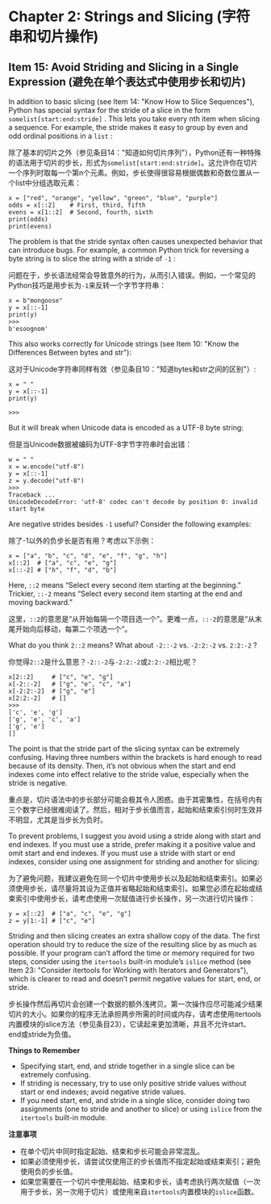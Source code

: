 # Chapter 2: Strings and Slicing (字符串和切片操作)

## Item 15: Avoid Striding and Slicing in a Single Expression (避免在单个表达式中使用步长和切片)

In addition to basic slicing (see Item 14: "Know How to Slice Sequences"), Python has special syntax for the stride of a slice in the form `somelist[start:end:stride]` . This lets you take every nth item when slicing a sequence. For example, the stride makes it easy to group by even and odd ordinal positions in a `list` :

除了基本的切片之外（参见条目14："知道如何切片序列"），Python还有一种特殊的语法用于切片的步长，形式为`somelist[start:end:stride]`。这允许你在切片一个序列时取每一个第n个元素。例如，步长使得很容易根据偶数和奇数位置从一个list中分组选取元素：

```
x = ["red", "orange", "yellow", "green", "blue", "purple"]
odds = x[::2]    # First, third, fifth
evens = x[1::2]  # Second, fourth, sixth
print(odds)
print(evens)
```

The problem is that the stride syntax often causes unexpected behavior that can introduce bugs. For example, a common Python trick for reversing a byte string is to slice the string with a stride of `-1` :

问题在于，步长语法经常会导致意外的行为，从而引入错误。例如，一个常见的Python技巧是用步长为`-1`来反转一个字节字符串：

```
x = b"mongoose"
y = x[::-1]
print(y)
>>>
b'esoognom'
```

This also works correctly for Unicode strings (see Item 10: "Know the Differences Between bytes and str"):

这对于Unicode字符串同样有效（参见条目10："知道bytes和str之间的区别"）:

```
x = " "
y = x[::-1]
print(y)

>>>

```

But it will break when Unicode data is encoded as a UTF-8 byte string:

但是当Unicode数据被编码为UTF-8字节字符串时会出错：

```
w = " "
x = w.encode("utf-8")
y = x[::-1]
z = y.decode("utf-8")
>>>
Traceback ...
UnicodeDecodeError: 'utf-8' codec can't decode by position 0: invalid start byte
```

Are negative strides besides `-1` useful? Consider the following examples:

除了-1以外的负步长是否有用？考虑以下示例：

```
x = ["a", "b", "c", "d", "e", "f", "g", "h"]
x[::2]  # ["a", "c", "e", "g"]
x[::-2] # ["h", "f", "d", "b"]
```

Here, `::2` means “Select every second item starting at the beginning.” Trickier, `::-2` means “Select every second item starting at the end and moving backward.”

这里，`::2`的意思是“从开始每隔一个项目选一个”。更难一点，`::-2`的意思是“从末尾开始向后移动，每第二个项选一个”。

What do you think `2::2` means? What about `-2::-2` vs. `-2:2:-2` vs. `2:2:-2` ?

你觉得`2::2`是什么意思？`-2::-2`与`-2:2:-2`或`2:2:-2`相比呢？

```
x[2::2]     # ["c", "e", "g"]
x[-2::-2]   # ["g", "e", "c", "a"]
x[-2:2:-2]  # ["g", "e"]
x[2:2:-2]   # []
>>>
['c', 'e', 'g']
['g', 'e', 'c', 'a']
['g', 'e']
[]
```

The point is that the stride part of the slicing syntax can be extremely confusing. Having three numbers within the brackets is hard enough to read because of its density. Then, it’s not obvious when the start and end indexes come into effect relative to the stride value, especially when the stride is negative.

重点是，切片语法中的步长部分可能会极其令人困惑。由于其密集性，在括号内有三个数字已经很难阅读了。然后，相对于步长值而言，起始和结束索引何时生效并不明显，尤其是当步长为负时。

To prevent problems, I suggest you avoid using a stride along with start and end indexes. If you must use a stride, prefer making it a positive value and omit start and end indexes. If you must use a stride with start or end indexes, consider using one assignment for striding and another for slicing:

为了避免问题，我建议避免在同一个切片中使用步长以及起始和结束索引。如果必须使用步长，请尽量将其设为正值并省略起始和结束索引。如果您必须在起始或结束索引中使用步长，请考虑使用一次赋值进行步长操作，另一次进行切片操作：

```
y = x[::2]  # ["a", "c", "e", "g"]
z = y[1:-1] # ["c", "e"]
```

Striding and then slicing creates an extra shallow copy of the data. The first operation should try to reduce the size of the resulting slice by as much as possible. If your program can’t afford the time or memory required for two steps, consider using the `itertools` built-in module’s `islice` method (see Item 23: "Consider itertools for Working with Iterators and Generators"), which is clearer to read and doesn’t permit negative values for start, end, or stride.

步长操作然后再切片会创建一个数据的额外浅拷贝。第一次操作应尽可能减少结果切片的大小。如果你的程序无法承担两步所需的时间或内存，请考虑使用itertools内置模块的islice方法（参见条目23），它读起来更加清晰，并且不允许start、end或stride为负值。

**Things to Remember**

- Specifying start, end, and stride together in a single slice can be extremely confusing.
- If striding is necessary, try to use only positive stride values without start or end indexes; avoid negative stride values.
- If you need start, end, and stride in a single slice, consider doing two assignments (one to stride and another to slice) or using `islice` from the `itertools` built-in module.

**注意事项**

- 在单个切片中同时指定起始、结束和步长可能会非常混乱。
- 如果必须使用步长，请尝试仅使用正的步长值而不指定起始或结束索引；避免使用负的步长值。
- 如果您需要在一个切片中使用起始、结束和步长，请考虑执行两次赋值（一次用于步长，另一次用于切片）或使用来自`itertools`内置模块的`islice`函数。